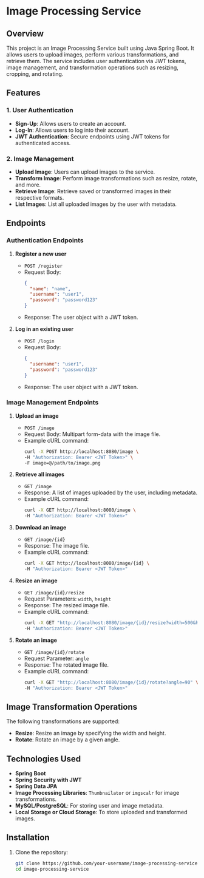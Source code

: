 # Image Processing Service

## Overview
This project is an Image Processing Service built using Java Spring Boot. It allows users to upload images, perform various transformations, and retrieve them. The service includes user authentication via JWT tokens, image management, and transformation operations such as resizing, cropping, and rotating.

## Features

### 1. User Authentication
- **Sign-Up**: Allows users to create an account.
- **Log-In**: Allows users to log into their account.
- **JWT Authentication**: Secure endpoints using JWT tokens for authenticated access.

### 2. Image Management
- **Upload Image**: Users can upload images to the service.
- **Transform Image**: Perform image transformations such as resize, rotate, and more.
- **Retrieve Image**: Retrieve saved or transformed images in their respective formats.
- **List Images**: List all uploaded images by the user with metadata.

## Endpoints

### Authentication Endpoints

1. **Register a new user**
    - `POST /register`
    - Request Body:
      ```json
      {
        "name": "name",
        "username": "user1",
        "password": "password123"
      }
      ```
    - Response: The user object with a JWT token.

2. **Log in an existing user**
    - `POST /login`
    - Request Body:
      ```json
      {
        "username": "user1",
        "password": "password123"
      }
      ```
    - Response: The user object with a JWT token.

### Image Management Endpoints

1. **Upload an image**
    - `POST /image`
    - Request Body: Multipart form-data with the image file.
    - Example cURL command:
      ```bash
      curl -X POST http://localhost:8080/image \
      -H "Authorization: Bearer <JWT Token>" \
      -F image=@/path/to/image.png
      ```

2. **Retrieve all images**
    - `GET /image`
    - Response: A list of images uploaded by the user, including metadata.
    - Example cURL command:
      ```bash
      curl -X GET http://localhost:8080/image \
      -H "Authorization: Bearer <JWT Token>"
      ```

3. **Download an image**
    - `GET /image/{id}`
    - Response: The image file.
    - Example cURL command:
      ```bash
      curl -X GET http://localhost:8080/image/{id} \
      -H "Authorization: Bearer <JWT Token>"
      ```

4. **Resize an image**
    - `GET /image/{id}/resize`
    - Request Parameters: `width`, `height`
    - Response: The resized image file.
    - Example cURL command:
      ```bash
      curl -X GET "http://localhost:8080/image/{id}/resize?width=500&height=500" \
      -H "Authorization: Bearer <JWT Token>"
      ```

5. **Rotate an image**
    - `GET /image/{id}/rotate`
    - Request Parameter: `angle`
    - Response: The rotated image file.
    - Example cURL command:
      ```bash
      curl -X GET "http://localhost:8080/image/{id}/rotate?angle=90" \
      -H "Authorization: Bearer <JWT Token>"
      ```

## Image Transformation Operations

The following transformations are supported:
- **Resize**: Resize an image by specifying the width and height.
- **Rotate**: Rotate an image by a given angle.

## Technologies Used
- **Spring Boot**
- **Spring Security with JWT**
- **Spring Data JPA**
- **Image Processing Libraries**: `Thumbnailator` or `imgscalr` for image transformations.
- **MySQL/PostgreSQL**: For storing user and image metadata.
- **Local Storage or Cloud Storage**: To store uploaded and transformed images.

## Installation

1. Clone the repository:
   ```bash
   git clone https://github.com/your-username/image-processing-service.git
   cd image-processing-service
